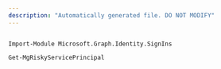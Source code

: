 ```yaml
---
description: "Automatically generated file. DO NOT MODIFY"
---
```


```powershellv1

Import-Module Microsoft.Graph.Identity.SignIns

Get-MgRiskyServicePrincipal

```